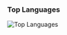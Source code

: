 ### Top Languages

![Top Languages](https://github-readme-stats.vercel.app/api/top-langs/?username=mengchunyou&hide=jupyter%20notebook)
